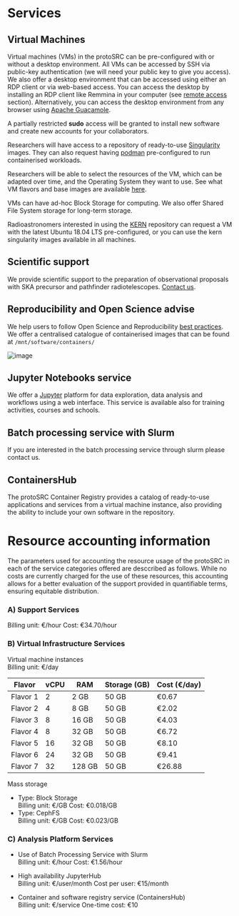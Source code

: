 
# Services

## Virtual Machines

Virtual machines (VMs) in the protoSRC can be pre-configured with or without a desktop environment. All VMs can be accessed by SSH via public-key authentication (we will need your public key to give you access). We also offer a desktop environment that can be accessed using either an RDP client or via web-based access. You can access the desktop by installing an RDP client like Remmina in your computer (see [remote access](https://spsrc-user-docs.readthedocs.io/en/latest/access_guide/#remote-desktop) section). Alternatively, you can access the desktop environment from any browser using [Apache Guacamole](https://guacamole.apache.org).

A partially restricted **sudo** access will be granted to install new software and create new accounts for your collaborators.

Researchers will have access to a repository of ready-to-use [Singularity](https://sylabs.io) images. They can also request having [podman](https://podman.io) pre-configured to run containerised workloads.

Researchers will be able to select the resources of the VM, which can be adapted over time, and the Operating System they want to use. See what VM flavors and base images are available [here](tech_specifications.md).

VMs can have ad-hoc Block Storage for computing. We also offer Shared File System storage for long-term storage. 

Radioastronomers interested in using the [KERN](https://kernsuite.info) repository can request a VM with the latest Ubuntu 18.04 LTS pre-configured, or you can use the kern singularity images available in all machines.


## Scientific support 

We provide scientific support to the preparation of observational proposals with SKA precursor and pathfinder radiotelescopes. [Contact us](https://spsrc-user-docs.readthedocs.io/en/latest/about_us/#contact). 


## Reproducibility and Open Science advise

We help users to follow Open Science and Reproducibility [best practices](https://www.go-fair.org/fair-principles/). We offer a centralised catalogue of containerised images that can be found at ```/mnt/software/containers/ ```

![image](https://user-images.githubusercontent.com/22152978/140042206-1f6abb02-427c-474a-a9d1-cbe300de4987.png)


## Jupyter Notebooks service

We offer a [Jupyter](https://jupyter.org/hub) platform for data exploration, data analysis and workflows using a web interface. This service is available also for training activities, courses and schools. 


## Batch processing service with Slurm 

If you are interested in the batch processing service through slurm please contact us. 

## ContainersHub 

The protoSRC Container Registry provides a catalog of ready-to-use applications and services from a virtual machine instance, also providing the ability to include your own software in the repository. 



# Resource accounting information

The parameters used for accounting the resource usage of the protoSRC in each of the service categories offered are desccribed as follows. While no costs are currently charged for the use of these resources, this accounting allows for a better evaluation of the support provided in quantifiable terms, ensuring equitable distribution.

### A) Support Services

Billing unit: €/hour Cost: €34.70/hour

### B) Virtual Infrastructure Services

Virtual machine instances  
Billing unit: €/day

| Flavor                    | vCPU | RAM  | Storage (GB) | Cost (€/day) |
|-------------------------------|----------|----------|------------------|------------------|
| Flavor 1                       | 2        | 2 GB     | 50 GB            | €0.67            |
| Flavor 2                       | 4        | 8 GB     | 50 GB            | €2.02            |
| Flavor 3                       | 8        | 16 GB    | 50 GB            | €4.03            |
| Flavor 4                       | 8        | 32 GB    | 50 GB            | €6.72            |
| Flavor 5                       | 16       | 32 GB    | 50 GB            | €8.10            |
| Flavor 6                       | 24       | 32 GB    | 50 GB            | €9.41            |
| Flavor 7                       | 32       | 128 GB   | 50 GB            | €26.88           |

  
Mass storage
- Type: Block Storage  
  Billing unit: €/GB Cost: €0.018/GB
- Type: CephFS  
  Billing unit: €/GB Cost: €0.023/GB



### C) Analysis Platform Services
- Use of Batch Processing Service with Slurm  
Billing unit: €/hour Cost: €1.56/hour

- High availability JupyterHub  
Billing unit: €/user/month Cost per user: €15/month

- Container and software registry service (ContainersHub)  
Billing unit: €/service One-time cost: €10


